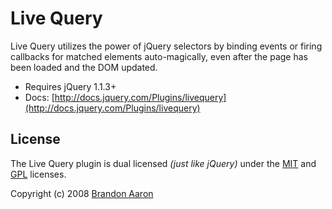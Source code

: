 # Live Query

Live Query utilizes the power of jQuery selectors by binding events or firing callbacks for matched elements auto-magically, even after the page has been loaded and the DOM updated.

* Requires jQuery 1.1.3+
* Docs: [http://docs.jquery.com/Plugins/livequery](http://docs.jquery.com/Plugins/livequery)


## License

The Live Query plugin is dual licensed *(just like jQuery)* under the [MIT](http://www.opensource.org/licenses/mit-license.php) and [GPL](http://www.opensource.org/licenses/gpl-license.php) licenses.

Copyright (c) 2008 [Brandon Aaron](http://brandonaaron.net)